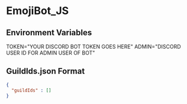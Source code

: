 # EmojiBot_JS

## Environment Variables
TOKEN="YOUR DISCORD BOT TOKEN GOES HERE"
ADMIN="DISCORD USER ID FOR ADMIN USER OF BOT"

## GuildIds.json Format
```json
{
  "guildIds" : []
}
```
